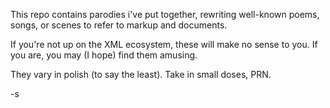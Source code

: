 This repo contains parodies i've put together, rewriting well-known poems,
songs, or scenes to refer to markup and documents.

If you're not up on the XML ecosystem, these will make no sense to you.
If you are, you may (I hope) find them amusing.

They vary in polish (to say the least). Take in small doses, PRN.

-s


